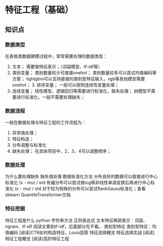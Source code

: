 # 特征工程（基础）

## 知识点

### 数据类型
在表格类数据建模过程中，常常需要处理的数据类型：
1. 文本；
需要做特征表示；（词袋模型、tf-idf等）
2. 类别变量；
类别数量较少可直接onehot；
类别数量较多可以尝试均值编码等方案；
lightgbm可以支持直接的类别型特征输入，xgb等其他模型需要onehot； 3. 排序变量；
一般可以按照连续性变量处理；
4. 连续变量；
线性模型、逻辑回归等需要进行标准化，缺失处理；
树模型不需要进行标准化，一般不需要处理缺失；

### 数据流程
一般在数据处理与特征工程的工作流程为：
1. 异常值处理；
2. 特征构造；
3. 分布调整与标准化
4. 缺失处理；
在具体项目中，2，3，4可以调整顺序；
### 数据处理
为什么要处理缺失
缺失值处理
数据标准化方法
分布良好的数据可以直接进行中心标准化 (x - mu) / std
有偏分布可以尝试做log等非线性单调变换后再进行中心标准化 (x - mu) / std
对于较为特殊的分布可以尝试RankGauss标准化；查看sklearn QuantileTransformer文档
### 特征挖掘
特征工程是什么
python 字符串方法
正则表达式
文本特征稀疏表示：词袋、ngram、tf-idf
阅读文章到tf-idf，后面部分先不看。
类别型特征
类别型特征：均值编码
[阅读]CTR如何构造特征，Louis回答
特征选择概览
特征选择实战
[阅读]特征工程概览
[阅读]高阶特征工程